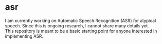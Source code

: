 # asr
I am currently working on Automatic Speech Recognition (ASR) for atypical speech. Since this is ongoing research, I cannot share many details yet. This repository is meant to be a basic starting point for anyone interested in implementing ASR.
